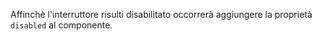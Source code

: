 Affinchè l'interruttore risulti disabilitato occorrerà aggiungere la proprietà `disabled` al componente.
